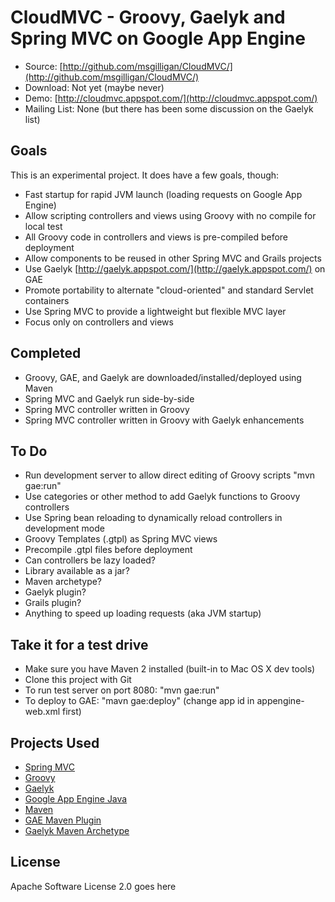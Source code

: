 CloudMVC - Groovy, Gaelyk and Spring MVC on Google App Engine
=============================================================

* Source: [http://github.com/msgilligan/CloudMVC/](http://github.com/msgilligan/CloudMVC/)
* Download: Not yet (maybe never)
* Demo: [http://cloudmvc.appspot.com/](http://cloudmvc.appspot.com/)
* Mailing List: None (but there has been some discussion on the Gaelyk list)

Goals
-----

This is an experimental project.  It does have a few goals, though:

* Fast startup for rapid JVM launch (loading requests on Google App Engine)
* Allow scripting controllers and views using Groovy with no compile for local test
* All Groovy code in controllers and views is pre-compiled before deployment
* Allow components to be reused in other Spring MVC and Grails projects
* Use Gaelyk [http://gaelyk.appspot.com/](http://gaelyk.appspot.com/) on GAE
* Promote portability to alternate "cloud-oriented" and standard Servlet containers
* Use Spring MVC to provide a lightweight but flexible MVC layer
* Focus only on controllers and views


Completed
---------

* Groovy, GAE, and Gaelyk are downloaded/installed/deployed using Maven
* Spring MVC and Gaelyk run side-by-side
* Spring MVC controller written in Groovy
* Spring MVC controller written in Groovy with Gaelyk enhancements

To Do
------

* Run development server to allow direct editing of Groovy scripts "mvn gae:run"
* Use categories or other method to add Gaelyk functions to Groovy controllers
* Use Spring bean reloading to dynamically reload controllers in development mode
* Groovy Templates (.gtpl) as Spring MVC views
* Precompile .gtpl files before deployment
* Can controllers be lazy loaded?
* Library available as a jar?
* Maven archetype?
* Gaelyk plugin?
* Grails plugin?
* Anything to speed up loading requests (aka JVM startup)

Take it for a test drive
------------------------

* Make sure you have Maven 2 installed (built-in to Mac OS X dev tools)
* Clone this project with Git
* To run test server on port 8080:  "mvn gae:run"
* To deploy to GAE: "mavn gae:deploy" (change app id in appengine-web.xml first)


Projects Used
--------------

* [Spring MVC](http://static.springsource.org/spring/docs/3.0.x/spring-framework-reference/html/mvc.html)
* [Groovy](http://groovy.codehaus.org/)
* [Gaelyk](http://gaelyk.appspot.com/)
* [Google App Engine Java](http://code.google.com/appengine/docs/java/overview.html)
* [Maven](http://maven.apache.org/)
* [GAE Maven Plugin](http://code.google.com/p/maven-gae-plugin/)
* [Gaelyk Maven Archetype](http://code.google.com/p/maven-gaelyk/)

License
-------
Apache Software License 2.0 goes here
